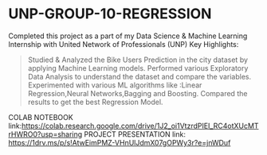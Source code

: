 # UNP-GROUP-10-REGRESSION
Completed this project as a part of my Data Science & Machine Learning Internship with United Network of Professionals (UNP)
Key Highlights:
> Studied & Analyzed the Bike Users Prediction in the city dataset by applying Machine Learning models.
> Performed various Exploratory Data Analysis to understand the dataset and compare the variables.
> Experimented with various ML algorithms like :Linear Regression,Neural Networks,Bagging and Boosting.
> Compared the results to get the best Regression Model.

COLAB NOTEBOOK link:https://colab.research.google.com/drive/1J2_oi1VtzrdPIEI_RC4otXUcMTrHWRO0?usp=sharing
PROJECT PRESENTATION link: https://1drv.ms/p/s!AtwEimPMZ-VHnUlJdmX07gOPWy3r?e=jnWDuf

